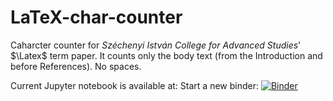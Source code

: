# LaTeX-char-counter
Caharcter counter for _Széchenyi István College for Advanced Studies_' $\Latex\$ term paper. It counts only the body text (from the Introduction and before References). No spaces.

Current Jupyter notebook is available at: 
Start a new binder:
[![Binder](https://mybinder.org/badge_logo.svg)](https://mybinder.org/v2/gh/TamasFelfoldi/LaTeX-char-counter.git/HEAD)
